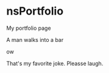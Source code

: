 # nsPortfolio
My portfolio page

A man walks into a bar

ow

That's my favorite joke. Pleasse laugh.
